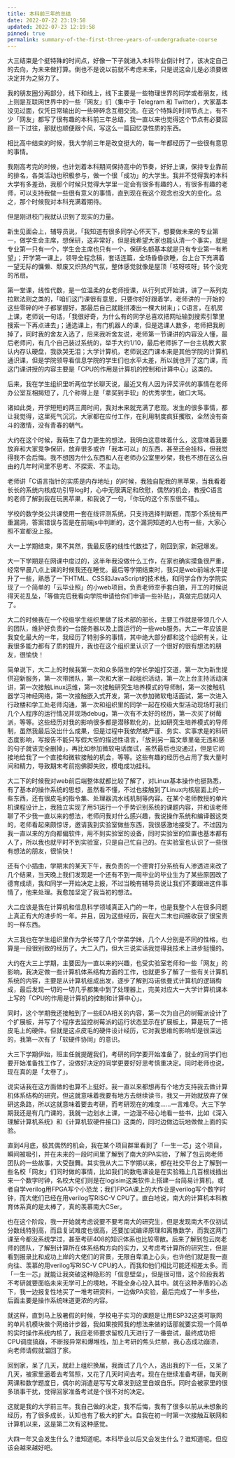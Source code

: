 ```yaml
---
title: 本科前三年的总结
date: 2022-07-22 23:19:58
updated: 2022-07-23 12:19:58
pinned: true
permalink: summary-of-the-first-three-years-of-undergraduate-course
---
```


大三结束是个挺特殊的时间点，好像一下子就进入本科毕业倒计时了，该决定自己的去向，为未来做打算。倒也不是说以前就不考虑未来，只是说这会儿是必须要做决定并为之努力了。

我的朋友圈分两部分，线下和线上，线下主要是一些物理世界的同学或者朋友，线上则是互联网世界中的一些「网友」们（集中于 Telegram 和 Twitter），大家基本没见过面，仅凭日常输出的一些碎碎念互相交流。在这个特殊的时间节点上，有不少「网友」都写了很有趣的本科前三年总结，我一直以来也觉得这个节点有必要回顾一下过往，那就也顺便跟个风，写这么一篇回忆录性质的东西。

相比高中结束的时候，我大学前三年是改变挺大的，每一年都经历了一些很有意思的事情。

我刚高考完的时候，也计划着本科期间保持高中的节奏，好好上课，保持专业靠前的排名，各类活动也积极参与，做一个很「成功」的大学生。我并不觉得我的本科大学有多差劲，我那个时候只觉得大学里一定会有很多有趣的人，有很多有趣的老师，可以支持我做一些很有意义的事情，直到现在我这个观念也没大的变化。总之，那个时候我对本科充满着期待。

但是刚进校门我就认识到了现实的力量。

新生见面会上，辅导员说，「我知道有很多同学心怀天下，想要做未来的专业第一，做学生会主席，想保研，这非常好，但是我希望大家也能认清一个事实，就是专业第一只有一个，学生会主席也只有一个，保研名额基本就是只有专业第一有希望」；开学第一课上，领导全程念稿，套话连篇，全场昏昏欲睡，台上台下充满着一望无际的慵懒、颓废又炽热的气氛，整体感觉就像是屋顶「吱呀吱呀」转个没完的吊扇。

第一堂课，线性代数，是一位温柔的女老师授课，从行列式开始讲，讲了一系列克拉默法则之类的，「咱们这门课很有意思，只要你好好跟着学，老师讲的一开始的这些零碎的叶子都掌握好，那最后自己就能拼凑出一棵大树来」；C语言，在机房上课，老师说一句话，「我很好奇，为什么有的同学总喜欢把网址输到搜索引擎里搜索一下再点进去」；通选课上，有门机器人的课，但是选课人数多，老师把我刷掉了，同时我的舍友入选了，后来我听舍友说，老师第一节课讲的内容没人懂，最后老师问，有几个自己装过系统的，举手大约1/10，最后老师拆了一台主机教大家认内存认硬盘，我欲哭无泪；大学计算机，老师说这门课本来是其他学院的计算机通识课，但是学院领导看信息学院的学生们也水平太差，所以就也开了这门课，而这门课讲授的内容主要是「CPU的作用是计算机的控制和计算中心」这类的。

后来，我在学生组织里听两位学长聊天说，最近又有人因为评奖评优的事情在老师办公室互相揭短了，几个称得上是「拿奖到手软」的优秀学生，破口大骂。

诸如此类，开学短短的两三周时间，我对未来就充满了悲观。发生的很多事情，都让我觉得，这里死气沉沉，大家都在应付工作，在利用制度疯狂攫取，全然没有奋斗的激情，没有青春的朝气。

大约在这个时候，我萌生了自力更生的想法，我明白这意味着什么，这意味着我要放弃和大家竞争保研，放弃很多或许「我本可以」的东西，甚至还会挂科，但我觉得我不会后悔。我不想因为什么东西和人在老师办公室里吵架，我也不想在这么自由的几年时间里不思考、不探索、不主动。

老师讲「C语言指针的实质是内存地址」的时候，我独自配我的黑苹果，当我看着长长的系统内核成功引导log时，心中无限满足和欣慰，偶然的机会，教授C语言的老师了解到我在玩黑苹果，和我说了一句，「你玩的这个东东很不错」。

学校的数学类公共课使用一套在线评测系统，只支持选择判断题，而那个系统有严重漏洞，答案错误与否是在前端js中判断的，这个漏洞知道的人也有一些，大家心照不宣都没上报。

大一上学期结束，果不其然，我最反感的线性代数挂了，刚回到家，新冠爆发。

大一下学期是在网课中度过的，这半年我没做什么工作，在家也确实摸鱼很严重，经常早晨八点上课的时候我还在睡觉。最后等学期结束时，我只是web前端水平提升了一些，熟悉了一下HTML、CSS和JavaScript的技术栈，和同学合作为学院实现了一个简单的「云毕业照」的小web项目。负责老师空手套白狼，开工的时候说得天花乱坠，「等做完后我看向学院申请给你们申请一些补贴」，真做完后就闪人了。

大二的时候我在一个校级学生组织里做了技术部的部长，主要工作就是带领几个人的团队，维护好负责的一台服务器以及上面运行的一些web服务。大二一年应该是我变化最大的一年，我经历了特别多的事情，其中绝大部分都和这个组织有关，让我很多能力都有了质的提升，我也在这个组织里认识了一个很好的很有想法的朋友，很愉快！

简单说下，大二上的时候我第一次和众多陌生的学长学姐打交道，第一次为新生提供迎新服务，第一次带团队，第一次和大家一起组织活动，第一次上台主持活动演讲，第一次接触Linux运维，第一次接触研究生培养模式的导师制，第一次接触机器学习神经网络，第一次接触嵌入式开发，第一次参加微软电话面试，第一次进入行政楼和学工处老师沟通，第一次和组织里的同学一起在校级大型活动现场盯我们几个人程序的运行情况并现场debug，第一次有不太好的经历，第一次买了树莓派，等等。这些经历对我的影响很多都是潜移默化的，比如研究生培养模式的导师制，虽然我最后没出什么成果，但是过程中我依然被严谨、务实、实事求是的科研态度影响，写报告不能只写假大空的描述性语言，「放到另一篇文章里毫无违和感的句子就该完全删掉」，再比如参加微软电话面试，虽然最后也没通过，但是它间接地给我了一个直接和微软接触的机会，等等。这些有趣的经历也占用了我大量时间和精力，导致期末考前抱佛脚失败，模电成功挂科。

大二下的时候我对web前后端整体就都比较了解了，对Linux基本操作也挺熟悉，有了基本的操作系统的思想，虽然看不懂，不过也接触到了Linux内核层面上的一些东西，还有很皮毛的指令集、处理器流水线机制等内容。在某个老师教授的单片机课程设计上，我独立实现了用51运行一个手势识别系统的课题内容，并和该老师聊了不少我一直以来的想法，老师问我对什么感兴趣，我说操作系统和编译器这类的，老师看起来颇惊讶，邀请我到实验室做些东西，我很感激地接受了。不过因为我一直以来的方向都偏软件，用不到实验室的设备，同时实验室的位置也基本都有人了，所以我也就平时不到实验室，只是自己忙自己的。在实验室也认识了一些很有想法的朋友，很愉快！

还有个小插曲，学期末的某天下午，我负责的一个德育打分系统有人渗透进来改了几个结果，当天晚上我们发现是一个还有不到一周毕业的毕业生为了某些原因改了德育成绩，我和同学一开始决定上报，不过当晚有辅导员说让我们不要跟进这件事情了，他来处理。我愈加坚定了我当初的想法。

大二应该是我在计算机和信息科学领域真正入门的一年，也是我整个人在很多问题上真正有大的进步的一年。并且，因为这些经历，我在大二末也间接收获了很宝贵的一样东西。

大三我也在学生组织里作为学长带了几个学弟学妹，几个人分别是不同的性格，也算是一段很别致的经历了。大二入门，但大三说实话我觉得我技术上进步挺慢的。

大约在大三上学期，主要因为一直以来的兴趣，也受实验室老师和一些「网友」的影响，我决定做一些计算机体系结构方面的工作，也就更多了解了一些有关计算机系统的内容，主要是从计算机组成出发，逐步了解到冯诺依曼式计算机的逻辑构成，最后发现一切的一切几乎都集中到了处理器上，完美对应大一大学计算机课本上写的「CPU的作用是计算机的控制和计算中心」。

同时，这个学期我还接触到了一些EDA相关的内容，第一次为自己的树莓派设计了个扩展板，并写了个程序去监控树莓派的运行状态显示在扩展板上，算是玩了一把皮毛上的硬件。但就是这点皮毛的硬件设计经历，它对我思维的影响却是很深远的，我第一次有了「软硬件协同」的意识。

大三下学期伊始，班主任就提醒我们，考研的同学要开始准备了，就业的同学们也要开始准备找工作了，没做好决定的同学更要好好思考慎重决定。同时老师也说，现在真的是「太卷了」。

说实话我在这方面做的也算不上挺好。我一直以来都想再有个地方支持我去做计算机体系结构的研究，但这就意味着我要有地方去继续读书，我又一开始就放弃了保研这条路，所以这就意味着要去考研，而考研现在的难度……一言难尽。大三下学期我还是有几门课的，我就一边划水上课，一边漫不经心地看一些书，比如《深入理解计算机系统》和《计算机软硬件接口》这类的，同时边做边玩地做做上面的实验。

直到4月底，极其偶然的机会，我在某个项目群里看到了「一生一芯」这个项目，瞬间被吸引，并在未来的一段时间里了解到了南大的PA实验，了解了包云岗老师团队的一些故事，大受鼓舞。其实我从大二下学期以来，都在社交平台上了解到一些名校「网友」们同时做的事情，比如我们的数电课设是在实验箱上几百根线插出来一个数字时钟，名校大佬们则是在logisim这类软件上搭建一台简易计算机，或者自学verilog用FPGA写个小恐龙；我们FPGA课上的大作业是verilog写个数字时钟，而大佬们已经在用verilog写RISC-V CPU了。直白地说，南大的计算机本科教育体系真的是太棒了，真的羡慕南大CSer。

也在这个阶段，我一开始就考虑说要不要考南大的研究生，但是发现南大不仅初试分数线特别高，而且复试难度也很高，还要加试编译原理和离散数学，而我这两门课至今都没系统学过，甚至考研408的知识体系也比较零散。后来了解到包云岗老师的团队，了解到计算所在体系结构方向的实力，又考虑考计算所的研究生，但是看到报录比和成功上岸的大佬们的背景，无限自卑涌上心头，也许他们就是我一直向往、羡慕的用verilog写RISC-V CPU的人，而我和他们相比可能还相差太多。而「一生一芯」就能让我突破这种隐形的「信息壁垒」，但是很可惜，这个阶段我若不考研就要面临未来无学可上的境地，不能全身心投入其中。就在这种矛盾的心态下，我一边报复性地买了一堆考研资料，一边做PA实验，最后完成了一半多些，后面主要是操作系统味道更浓的内容。

就这样，直到马上放暑假的时候，学校电子实习的课题是让用ESP32这类可联网的单片机模块做个网络计步器，我如果按照我的想法来做的话那就要实现一个简单的实时操作系统内核了，我应老师要求留校几天进行了一番尝试，最终成功把CPU调度搞崩，不断报异常和爆堆栈，加上考研的焦头烂额，我心态成功崩溃，向老师请假就溜回了家。

回到家，呆了几天，就赶上组织换届，我面试了几个人，选出我的下一任，又呆了几天，被家里逼着去考驾照，又花了几天时间去考。现在在继续准备考研，每天刷网课和数学题度日，偶尔的消遣是写写文章发到这里自娱自乐。同时会被家里的很多琐事干扰，觉得回家准备考试是个很不对的决定。

这就是我的大学前三年。我自己做的决定，我不后悔，我有了很多以前从未想象的经历，有了很多成长，认知也有了极大的扩大。自我在初一时第一次接触互联网和计算机以来，这是第二次有这种感觉。

大四一年又会发生什么？谁知道呢。本科毕业以后又会发生什么？谁知道呢。但应该会越来越好吧。
